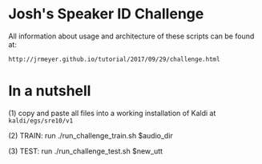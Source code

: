 # Josh's Speaker ID Challenge

All information about usage and architecture of these
scripts can be found at:

`http://jrmeyer.github.io/tutorial/2017/09/29/challenge.html`

# In a nutshell

(1) copy and paste all files into a working installation
    of Kaldi at `kaldi/egs/sre10/v1`

(2) TRAIN: run ./run_challenge_train.sh $audio_dir

(3) TEST: run ./run_challenge_test.sh $new_utt
